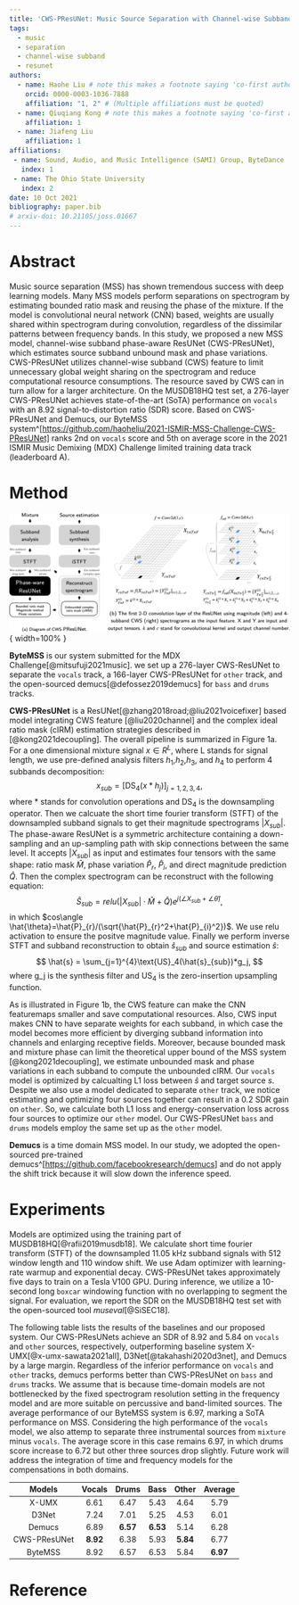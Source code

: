 ```yaml
---
title: 'CWS-PResUNet: Music Source Separation with Channel-wise Subband Phase-aware ResUNet'
tags:
  - music
  - separation
  - channel-wise subband
  - resunet
authors:
  - name: Haohe Liu # note this makes a footnote saying 'co-first author'
    orcid: 0000-0003-1036-7888
    affiliation: "1, 2" # (Multiple affiliations must be quoted)
  - name: Qiuqiang Kong # note this makes a footnote saying 'co-first author'
    affiliation: 1
  - name: Jiafeng Liu
    affiliation: 1
affiliations:
 - name: Sound, Audio, and Music Intelligence (SAMI) Group, ByteDance
   index: 1
 - name: The Ohio State University
   index: 2
date: 10 Oct 2021
bibliography: paper.bib
# arxiv-doi: 10.21105/joss.01667
---
```


# Abstract  

Music source separation (MSS) has shown tremendous success with deep learning models. Many MSS models perform separations on spectrogram by estimating bounded ratio mask and reusing the phase of the mixture. If the model is convolutional neural network (CNN) based, weights are usually shared within spectrogram during convolution, regardless of the dissimilar patterns between frequency bands. In this study, we proposed a new MSS model, channel-wise subband phase-aware ResUNet (CWS-PResUNet), which estimates source subband unbound mask and phase variations. CWS-PResUNet utilizes channel-wise subband (CWS) feature to limit unnecessary global weight sharing on the spectrogram and reduce computational resource consumptions. The resource saved by CWS can in turn allow for a larger architecture. On the MUSDB18HQ test set, a 276-layer CWS-PResUNet achieves state-of-the-art (SoTA) performance on `vocals` with an 8.92 signal-to-distortion ratio (SDR) score. Based on CWS-PResUNet and Demucs, our ByteMSS system^[https://github.com/haoheliu/2021-ISMIR-MSS-Challenge-CWS-PResUNet] ranks 2nd on `vocals` score and 5th on average score in the 2021 ISMIR Music Demixing (MDX) Challenge limited training data track (leaderboard A).

# Method

![Overview of our system and a comparison between using magnitude and channel-wise subband spectrogram as the input feature.](graphs/main.png){ width=100% }

**ByteMSS** is our system submitted for the MDX Challenge[@mitsufuji2021music]. we set up a 276-layer CWS-ResUNet to separate the `vocals` track, a 166-layer CWS-PResUNet for `other` track, and the open-sourced demucs[@defossez2019demucs] for `bass` and `drums` tracks. 

**CWS-PResUNet** is a ResUNet[@zhang2018road;@liu2021voicefixer] based model integrating CWS feature [@liu2020channel] and the complex ideal ratio mask (cIRM) estimation strategies described in [@kong2021decoupling]. The overall pipeline is summarized in Figure 1a. For a one dimensional mixture signal ${x} \in R^{L}$, where L stands for signal length, we use pre-defined analysis filters ${h}_1$,${h}_2$,${h}_3$, and ${h}_4$ to perform 4 subbands decomposition:
$$
x_{sub} = [\text{DS}_4({x}*{h}_j)]_{j=1,2,3,4},
$$
where * stands for convolution operations and $\text{DS}_{4}$ is the downsampling operator. Then we calcuate the short time fourier transform (STFT) of the downsampled subband signals to get their magnitude spectrograms $|{X}_{sub}|$. The phase-aware ResUNet is a symmetric architecture containing a down-sampling and an up-sampling path with skip connections between the same level. It accepts $|{X}_{sub}|$ as input and estimates four tensors with the same shape: ratio mask $\hat{M}$, phase variation $\hat{P}_{r}$, $\hat{P}_{i}$, and direct magnitude prediction $\hat{Q}$. Then the complex spectrogram can be reconstruct with the following equation:
$$
\hat{S}_{sub} = relu(|{X}_{sub}|\cdot \hat{M}+\hat{Q})e^{j(\angle X_{sub} +\angle \hat{\theta})},
$$
in which $cos\angle \hat{\theta}=\hat{P}_{r}/(\sqrt{\hat{P}_{r}^2+\hat{P}_{i}^2})$. We use relu activation to ensure the positve magnitude value. Finally we perform inverse STFT and subband reconstruction to obtain $\hat{s}_{sub}$ and source estimation $\hat{s}$:
$$
\hat{s} = \sum_{j=1}^{4}\text{US}_4(\hat{s}_{sub})*g_j,
$$
where g_j is the synthesis filter and $\text{US}_4$ is the zero-insertion upsampling function.

As is illustrated in Figure 1b, the CWS feature can make the CNN featuremaps smaller and save computational resources. Also, CWS input makes CNN to have separate weights for each subband, in which case the model becomes more efficient by diverging subband information into channels and enlarging receptive fields. Moreover, because bounded mask and mixture phase can limit the theoretical upper bound of the MSS system [@kong2021decoupling], we estimate unbounded mask and phase variations in each subband to compute the unbounded cIRM. Our `vocals` model is optimized by calcualting L1 loss between $\hat{s}$ and target source $s$. Despite we also use a model dedicated to separate `other` track, we notice estimating and optimizing four sources together can result in a 0.2 SDR gain on `other`. So, we calculate both L1 loss and energy-conservation loss across four sources to optimize our `other` model. Our CWS-PResUNet `bass` and `drums` models employ the same set up as the `other` model.

**Demucs** is a time domain MSS model. In our study, we adopted the open-sourced pre-trained demucs^[https://github.com/facebookresearch/demucs] and do not apply the shift trick because it will slow down the inference speed.

# Experiments

Models are optimized using the training part of MUSDB18HQ[@rafii2019musdb18]. We calculate short time fourier transform (STFT) of the downsampled 11.05 kHz subband signals with 512 window length and 110 window shift. We use Adam optimizer with learning-rate warmup and exponential decay. CWS-PResUNet takes approximately five days to train on a Tesla V100 GPU. During inference, we utilize a 10-second long `boxcar` windowing function with no overlapping to segment the signal. For evaluation, we report the SDR on the MUSDB18HQ test set with the open-sourced tool *museval*[@SiSEC18]. 

The following table lists the results of the baselines and our proposed system. Our CWS-PResUNets achieve an SDR of 8.92 and 5.84 on `vocals` and `other` sources, respectively, outperforming baseline system X-UMX[@x-umx-sawata2021all], D3Net[@takahashi2020d3net], and Demucs by a large margin. Regardless of the inferior performance on `vocals` and `other` tracks, demucs performs better than CWS-PResUNet on `bass` and `drums` tracks. We assume that is because time-domain models are not bottlenecked by the fixed spectrogram resolution setting in the frequency model and are more suitable on percussive and band-limited sources. The average performance of our ByteMSS system is 6.97, marking a SoTA performance on MSS. Considering the high performance of the `vocals` model, we also attemp to separate three instrumental sources from `mixture` minus `vocals`. The average score in this case remains 6.97, in which drums score increase to 6.72 but other three sources drop slightly. Future work will address the integration of time and frequency models for the compensations in both domains.

|    Models    | Vocals | Drums |  Bass | Other | Average |
|:------------:|:------:|:-----:|:-----:|:-----:|:-------:|
|     X-UMX    |  6.61  |  6.47  | 5.43  | 4.64  |  5.79  |
|     D3Net    |  7.24  |  7.01 |  5.25 |  4.53 |  6.01   |
|    Demucs    |  6.89  | **6.57**  | **6.53**  | 5.14  |  6.28   |
| CWS-PResUNet |  **8.92**  | 6.38  | 5.93  | **5.84**  |  6.77   |
|    ByteMSS   |  8.92  | 6.57  | 6.53  | 5.84  |  **6.97**   |


<!-- # Conclusion -->


# Reference